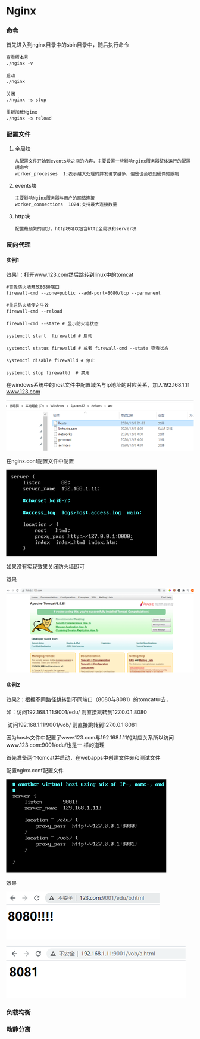 # Nginx

### 命令

首先进入到nginx目录中的sbin目录中，随后执行命令

~~~nginx
查看版本号
./nginx -v

启动
./nginx

关闭
./nginx -s stop

重新加载Nginx
./nginx -s reload
~~~



### 配置文件

1. 全局块

   ~~~nginx
   从配置文件开始到events块之间的内容，主要设置一些影响nginx服务器整体运行的配置明命令
   worker_processes  1;表示越大处理的并发请求越多，但是也会收到硬件的限制
   ~~~

2. events块

   ~~~nginx
   主要影响Nginx服务器与用户的网络连接
   worker_connections  1024;支持最大连接数量
   ~~~

3. http块

   ~~~nginx
   配置最频繁的部分，http块可以包含http全局块和server块
   ~~~



### 反向代理

#### 实例1

效果1：打开www.123.com然后跳转到linux中的tomcat

~~~shell
#首先防火墙开放8080端口
firewall-cmd --zone=public --add-port=8080/tcp --permanent

#重启防火墙使之生效
firewall-cmd --reload

firewall-cmd --state # 显示防火墙状态

systemctl start  firewalld # 启动

systemctl status firewalld # 或者 firewall-cmd --state 查看状态

systemctl disable firewalld # 停止

systemctl stop firewalld  # 禁用
~~~

在windows系统中的host文件中配置域名与ip地址的对应关系，加入192.168.1.11	www.123.com

![](.\img\Snipaste_2020-12-30_23-18-12.png)



在nginx.conf配置文件中配置

![](./img\Snipaste_2020-12-31_19-52-42.png)

如果没有实现效果关闭防火墙即可

效果

![](.\img\Snipaste_2020-12-31_21-23-53.png)

#### 实例2

效果2：根据不同路径跳转到不同端口（8080与8081）的tomcat中去，

如：访问192.168.1.11:9001/edu/   则直接跳转到127.0.0.1:8080

​		访问192.168.1.11:9001/vob/   则直接跳转到127.0.0.1:8081

​		因为hosts文件中配置了www.123.com与192.168.1.11的对应关系所以访问www.123.com:9001/edu/也是一     		样的道理



首先准备两个tomcat并启动，在webapps中创建文件夹和测试文件

配置nginx.conf配置文件

![](.\img\Snipaste_2020-12-31_21-16-54.png)

效果

![](.\img\Snipaste_2020-12-31_21-22-56.png)

![](.\img\Snipaste_2020-12-31_21-23-03.png)



### 负载均衡



### 动静分离